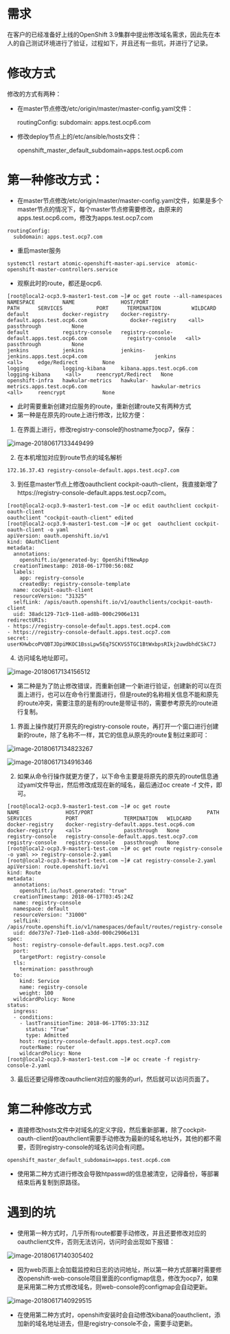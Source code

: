 # 需求

在客户的已经准备好上线的OpenShift 3.9集群中提出修改域名需求，因此先在本人的自己测试环境进行了验证，过程如下，并且还有一些坑，并进行了记录。



# 修改方式

修改的方式有两种：

- 在master节点修改/etc/origin/master/master-config.yaml文件：

  routingConfig:
    subdomain: apps.test.ocp6.com

- 修改deploy节点上的/etc/ansible/hosts文件：

  openshift_master_default_subdomain=apps.test.ocp6.com



# 第一种修改方式：

- 在master节点修改/etc/origin/master/master-config.yaml文件，如果是多个master节点的情况下，每个master节点修需要修改，由原来的apps.test.ocp6.com，修改为apps.test.ocp7.com

```
routingConfig:
  subdomain: apps.test.ocp7.com
```

- 重启master服务

```
systemctl restart atomic-openshift-master-api.service  atomic-openshift-master-controllers.service
```

- 观察此时的route，都还是ocp6.

```
[root@local2-ocp3.9-master1-test.com ~]# oc get route --all-namespaces
NAMESPACE         NAME               HOST/PORT                                     PATH      SERVICES           PORT      TERMINATION          WILDCARD
default           docker-registry    docker-registry-default.apps.test.ocp6.com              docker-registry    <all>     passthrough          None
default           registry-console   registry-console-default.apps.test.ocp6.com             registry-console   <all>     passthrough          None
jenkins           jenkins            jenkins-jenkins.apps.test.ocp4.com                      jenkins            <all>     edge/Redirect        None
logging           logging-kibana     kibana.apps.test.ocp6.com                               logging-kibana     <all>     reencrypt/Redirect   None
openshift-infra   hawkular-metrics   hawkular-metrics.apps.test.ocp6.com                     hawkular-metrics   <all>     reencrypt            None
```

- 此时需要重新创建对应服务的route，重新创建route又有两种方式
- 第一种是在原先的route上进行修改，比较方便：

1. 在界面上进行，修改registry-console的hostname为ocp7，保存：

![image-20180617133449499](https://github.com/ragpo/openshift/blob/master/images/modify%20domain/image-20180617133449499.png)

2. 在本机增加对应到route节点的域名解析

```
172.16.37.43 registry-console-default.apps.test.ocp7.com
```

3. 到任意master节点上修改oauthclient cockpit-oauth-client，我直接新增了https://registry-console-default.apps.test.ocp7.com。

```
[root@local2-ocp3.9-master1-test.com ~]# oc edit oauthclient cockpit-oauth-client
oauthclient "cockpit-oauth-client" edited
[root@local2-ocp3.9-master1-test.com ~]# oc get  oauthclient cockpit-oauth-client -o yaml
apiVersion: oauth.openshift.io/v1
kind: OAuthClient
metadata:
  annotations:
    openshift.io/generated-by: OpenShiftNewApp
  creationTimestamp: 2018-06-17T00:56:08Z
  labels:
    app: registry-console
    createdBy: registry-console-template
  name: cockpit-oauth-client
  resourceVersion: "31325"
  selfLink: /apis/oauth.openshift.io/v1/oauthclients/cockpit-oauth-client
  uid: 38adc129-71c9-11e8-ad8b-000c2906e131
redirectURIs:
- https://registry-console-default.apps.test.ocp4.com
- https://registry-console-default.apps.test.ocp7.com
secret: userKHwbcoPVQBTJDpiMKOC1BssLpw5Eq7SCKVS5TGC1BtWxbpsRIkj2uwdbhdCSkC7J
```

4. 访问域名地址即可。

![image-20180617134156512](https://github.com/ragpo/openshift/blob/master/images/modify%20domain/image-20180617134156512.png)

- 第二种是为了防止修改错误，而重新创建一个新进行验证，创建新的可以在页面上进行，也可以在命令行里面进行，但是route的名称相关信息不能和原先的route冲突，需要注意的是有的route是带证书的，需要参考原先的route进行复制。

1. 界面上操作就打开原先的registry-console route，再打开一个窗口进行创建新的route，除了名称不一样，其它的信息从原先的route复制过来即可：

![image-20180617134823267](https://github.com/ragpo/openshift/blob/master/images/modify%20domain/image-20180617134823267.png)

![image-20180617134916346](https://github.com/ragpo/openshift/blob/master/images/modify%20domain/image-20180617134916346.png)

2. 如果从命令行操作就更方便了，以下命令主要是将原先的原先的route信息通过yaml文件导出，然后修改成现在新的域名，最后通过oc create -f 文件，即可。

```
[root@local2-ocp3.9-master1-test.com ~]# oc get route
NAME               HOST/PORT                                     PATH      SERVICES           PORT               TERMINATION   WILDCARD
docker-registry    docker-registry-default.apps.test.ocp6.com              docker-registry    <all>              passthrough   None
registry-console   registry-console-default.apps.test.ocp7.com             registry-console   registry-console   passthrough   None
[root@local2-ocp3.9-master1-test.com ~]# oc get route registry-console -o yaml >> registry-console-2.yaml
[root@local2-ocp3.9-master1-test.com ~]# cat registry-console-2.yaml
apiVersion: route.openshift.io/v1
kind: Route
metadata:
  annotations:
    openshift.io/host.generated: "true"
  creationTimestamp: 2018-06-17T03:45:24Z
  name: registry-console
  namespace: default
  resourceVersion: "31000"
  selfLink: /apis/route.openshift.io/v1/namespaces/default/routes/registry-console
  uid: dde737e7-71e0-11e8-a3dd-000c2906e131
spec:
  host: registry-console-default.apps.test.ocp7.com
  port:
    targetPort: registry-console
  tls:
    termination: passthrough
  to:
    kind: Service
    name: registry-console
    weight: 100
  wildcardPolicy: None
status:
  ingress:
  - conditions:
    - lastTransitionTime: 2018-06-17T05:33:31Z
      status: "True"
      type: Admitted
    host: registry-console-default.apps.test.ocp7.com
    routerName: router
    wildcardPolicy: None
[root@local2-ocp3.9-master1-test.com ~]# oc create -f registry-console-2.yaml
```

3. 最后还要记得修改oauthclient对应的服务的url，然后就可以访问页面了。



# 第二种修改方式

- 直接修改hosts文件中对域名的定义字段，然后重新部署，除了cockpit-oauth-client的oauthclient需要手动修改为最新的域名地址外，其他的都不需要，否则registry-console的域名访问会有问题。

```
openshift_master_default_subdomain=apps.test.ocp6.com
```

- 使用第二种方式进行修改会导致htpasswd的信息被清空，记得备份，等部署结束后再复制到原路径。



# 遇到的坑

- 使用第一种方式时，几乎所有route都要手动修改，并且还要修改对应的oauthclient文件，否则无法访问，访问时会出现如下报错：

![image-20180617140305402](https://github.com/ragpo/openshift/blob/master/images/modify%20domain/image-20180617140305402.png)

- 因为web页面上会加载监控和日志的访问地址，所以第一种方式部署时需要修改openshift-web-console项目里面的configmap信息，修改为ocp7，如果是采用第二种方式修改域名，则web-console的configmap会自动更新。

![image-20180617140929515](https://github.com/ragpo/openshift/blob/master/images/modify%20domain/image-20180617140929515.png)

- 在使用第二种方式时，openshift安装时会自动修改kibana的oauthclient，添加新的域名地址进去，但是registry-console不会，需要手动更新。







